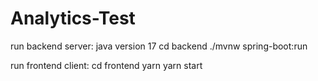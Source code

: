 # Analytics-Test

run backend server:
java version 17
cd backend
./mvnw spring-boot:run

run frontend client:
cd frontend
yarn
yarn start
